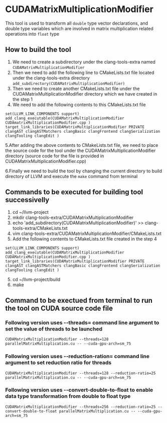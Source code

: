 # CUDAMatrixMultiplicationModifier
This tool is used to transform all `double` type vector declarations,
and double type variables which are involved in matrix multiplication 
related operations into `float` type

## How to build the tool 
1. We need to create a subdirectory under the clang-tools-extra named `CUDAMatrixMultiplicationModifier` 
2. Then we need to add the following line to CMakeLists.txt file located under the clang-tools-extra directory `add_subdirectory(CUDAMatrixMultiplicationModifier)` 
3. Then we need to create another CMakeLists.txt file under the CUDAMatrixMultiplicationModifier directory which we have created in the step 1
4. We need to add the following contents to this CMakeLists.txt file


`set(LLVM_LINK_COMPONENTS support)
add_clang_executable(CUDAMatrixMultiplicationModifier
	CUDAmatrixMultiplicationModifier.cpp
  )
target_link_libraries(CUDAMatrixMultiplicationModifier
  PRIVATE
  clangAST
  clangASTMatchers
  clangBasic
  clangFrontend
  clangSerialization
  clangTooling
  clangEdit
  )`

5.After adding the above contents to CMakeLists.txt file, we need to place the source code for the tool under the CUDAMatrixMultiplicationModifier directory (source code for the file is provided in CUDAMatrixMultiplicationModifier.cpp)

6.Finally we need to build the tool by changing the current directory to build directory of LLVM and execute the `make` command from terminal

## Commands to be executed for building tool successivelly
1. cd ~/llvm-project
2. mkdir clang-tools-extra/CUDAMatrixMultiplicationModifier 
3. echo 'add_subdirectory(CUDAMatrixMultiplicationModifier)' >> clang-tools-extra/CMakeLists.txt
4. vim clang-tools-extra/CUDAMatrixMultiplicationModifier/CMakeLists.txt
5. Add the following contents to CMakeLists.txt file created in the step 4

`set(LLVM_LINK_COMPONENTS support)
add_clang_executable(CUDAMatrixMultiplicationModifier
	CUDAMatrixMultiplicationModifier.cpp
  )
target_link_libraries(CUDAMatrixMultiplicationModifier
  PRIVATE
  clangAST
  clangASTMatchers
  clangBasic
  clangFrontend
  clangSerialization
  clangTooling
  clangEdit
  )`

5. cd ~/llvm-project/build
6. make

## Command to be exectued from terminal to run the tool on CUDA source code file

### Following version uses --threads=<value> command line argument to set the value of threads to be launched
```shell
CUDAMatrixMultiplicationModifier --threads=128 parallelMatrixMultiplication.cu -- --cuda-gpu-arch=sm_75
```

### Following version uses --reduction-ration=<value> command line argument to set reduction ratio for threads
```shell
CUDAMatrixMultiplicationModifier --threads=128 --reduction-ratio=25 parallelMatrixMultiplication.cu -- --cuda-gpu-arch=sm_75
```

### Following version uses --convert-double-to-float to enable data type transformation from double to float type
```shell
CUDAMatrixMultiplicationModifier --threads=256 --reduction-ratio=25 --convert-double-to-float parallelMatrixMultiplication.cu -- --cuda-gpu-arch=sm_75
```

